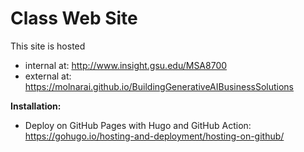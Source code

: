 # Class Web Site

This site is hosted
- internal at: http://www.insight.gsu.edu/MSA8700
- external at: https://molnarai.github.io/BuildingGenerativeAIBusinessSolutions

**Installation:**
- Deploy on GitHub Pages with Hugo and GitHub Action: https://gohugo.io/hosting-and-deployment/hosting-on-github/